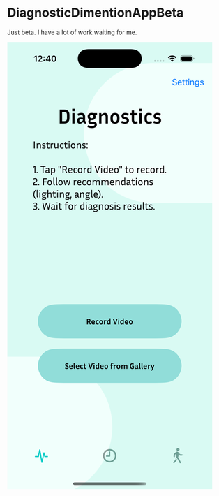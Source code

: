 # DiagnosticDimentionAppBeta
Just beta. I have a lot of work waiting for me.

![Main page](https://github.com/KadyrKZ/DiagnosticDimentionAppBeta/blob/main/SimulatorScreenshot.png)
